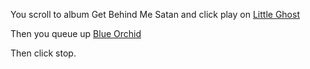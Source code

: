 You scroll to album Get Behind Me Satan and click play on [Little Ghost](https://www.youtube.com/watch?v=j0_IH6SKU-k)

Then you queue up [Blue Orchid](www.youtube.com/watch?v=QKntY8WkNYQ)

Then click stop.
